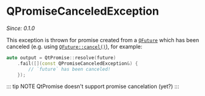 # QPromiseCanceledException

*Since: 0.1.0*

This exception is thrown for promise created from a [`QFuture`](../qtconcurrent.md) which has been
canceled (e.g. using [`QFuture::cancel()`](http://doc.qt.io/qt-5/qfuture.html#cancel)), for example:

```cpp
auto output = QtPromise::resolve(future)
    .fail([](const QPromiseCanceledException&) {
        // `future` has been canceled!
    });
```

::: tip NOTE
QtPromise doesn't support promise cancelation (yet?)
:::
